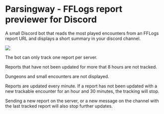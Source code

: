 # Parsingway - FFLogs report previewer for Discord

A small Discord bot that reads the most played encounters from an FFLogs report URL and displays a short summary in your discord channel.

<img src="https://i.imgur.com/PITHrG7.png">


The bot can only track one report per server.

Reports that have not been updated for more that 8 hours are not tracked.

Dungeons and small encounters are not displayed.

Reports are updated every minute. If a report has not been updated with a new trackable encounter for an hour and 30 minutes, the tracking will stop.

Sending a new report on the server, or a new message on the channel with the last tracked report will also stop further updates.
